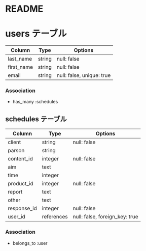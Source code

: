 # README

# users テーブル
| Column             | Type       | Options                  |
| ------------------ | ------     | -----------              |
| last_name          | string     | null: false              |
| first_name         | string     | null: false              |
| email              | string     | null: false, unique: true|

### Association
- has_many :schedules


## schedules テーブル
| Column                | Type       | Options     |
| ------------------    | ------     | ----------- |
| client                | string     | null: false |   <!-- 取引先様 -->
| parson                | string     |             |   <!-- 担当者様 -->
| content_id            | integer    | null: false |   <!-- 内容 -->
| aim                   | text       |             |   <!-- 目的 -->
| time                  | integer    |             |   <!-- 時間 -->
| product_id            | integer    | null: false |   <!-- 商品 -->
| report                | text       |             |   <!-- 活動報告 -->
| other                 | text       |             |   <!-- その他 -->
| response_id           | integer    | null: false |   <!-- 手応え -->
| user_id               | references | null: false, foreign_key: true|

### Association
- belongs_to :user